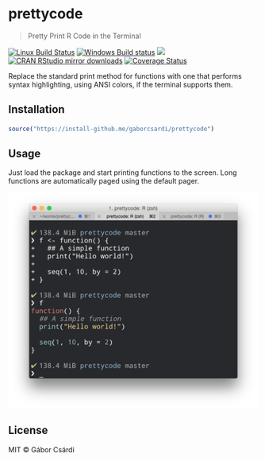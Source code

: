 
# prettycode

> Pretty Print R Code in the Terminal

[![Linux Build Status](https://travis-ci.org/gaborcsardi/prettycode.svg?branch=master)](https://travis-ci.org/gaborcsardi/prettycode)
[![Windows Build status](https://ci.appveyor.com/api/projects/status/github/gaborcsardi/prettycode?svg=true)](https://ci.appveyor.com/project/gaborcsardi/prettycode)
[![](http://www.r-pkg.org/badges/version/prettycode)](http://www.r-pkg.org/pkg/prettycode)
[![CRAN RStudio mirror downloads](http://cranlogs.r-pkg.org/badges/prettycode)](http://www.r-pkg.org/pkg/prettycode)
[![Coverage Status](https://img.shields.io/codecov/c/github/gaborcsardi/prettycode/master.svg)](https://codecov.io/github/gaborcsardi/prettycode?branch=master)

Replace the standard print method for functions with one that performs
syntax highlighting, using ANSI colors, if the terminal supports them.

## Installation

```r
source("https://install-github.me/gaborcsardi/prettycode")
```

## Usage

Just load the package and start printing functions to the screen.
Long functions are automatically paged using the default pager.

![](/inst/screenshot.png)

## License

MIT © Gábor Csárdi
